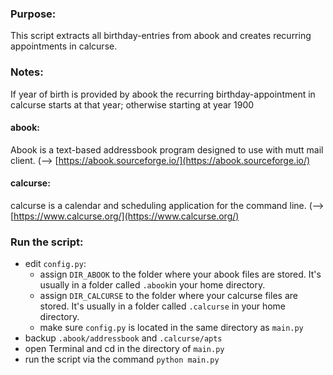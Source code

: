 ### Purpose:
This script extracts all birthday-entries from abook and creates recurring appointments in calcurse.

### Notes:
If year of birth is provided by abook the recurring birthday-appointment in calcurse starts at that year; otherwise starting at year 1900

#### abook:
Abook is a text-based addressbook program designed to use with mutt mail client.
(--> [https://abook.sourceforge.io/](https://abook.sourceforge.io/)

#### calcurse:
calcurse is a calendar and scheduling application for the command line.
(--> [https://www.calcurse.org/](https://www.calcurse.org/)

### Run the script:
- edit `config.py`:
    - assign `DIR_ABOOK` to the folder where your abook files are stored. It's usually in a folder called `.abook`in your home directory.
    - assign `DIR_CALCURSE` to the folder where your calcurse files are stored. It's usually in a folder called `.calcurse` in your home directory.
    - make sure `config.py` is located in the same directory as `main.py`
- backup `.abook/addressbook` and `.calcurse/apts`
- open Terminal and cd in the directory of `main.py`
- run the script via the command `python main.py`
